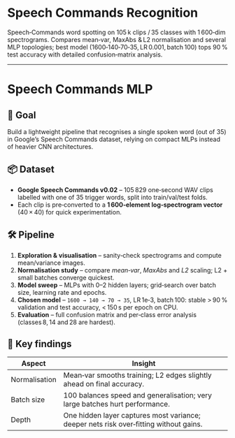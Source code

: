 # Speech Commands Recognition

<!-- Short repo description (≤ 350 characters) -->
Speech‑Commands word spotting on 105 k clips / 35 classes with 1 600‑dim spectrograms. Compares mean‑var, MaxAbs & L2 normalisation and several MLP topologies; best model (1600‑140‑70‑35, LR 0.001, batch 100) tops 90 % test accuracy with detailed confusion‑matrix analysis.

---

# Speech Commands MLP

## 🎯 Goal
Build a lightweight pipeline that recognises a single spoken word (out of 35) in Google’s Speech Commands dataset, relying on compact MLPs instead of heavier CNN architectures.

## 📦 Dataset
* **Google Speech Commands v0.02** – 105 829 one‑second WAV clips labelled with one of 35 trigger words, split into train/val/test folds.  
* Each clip is pre‑converted to a **1 600‑element log‑spectrogram vector** (40 × 40) for quick experimentation.

## 🛠️ Pipeline
1. **Exploration & visualisation** – sanity‑check spectrograms and compute mean/variance images.  
2. **Normalisation study** – compare *mean‑var*, *MaxAbs* and *L2* scaling; L2 + small batches converge quickest.  
3. **Model sweep** – MLPs with 0–2 hidden layers; grid‑search over batch size, learning rate and epochs.  
4. **Chosen model** – `1600 → 140 → 70 → 35`, LR 1e‑3, batch 100: stable > 90 % validation and test accuracy, < 150 s per epoch on CPU.  
5. **Evaluation** – full confusion matrix and per‑class error analysis (classes 8, 14 and 28 are hardest).

## 🔬 Key findings

| Aspect        | Insight                                                                                   |
| ------------- | ----------------------------------------------------------------------------------------- |
| Normalisation | Mean‑var smooths training; L2 edges slightly ahead on final accuracy.                     |
| Batch size    | 100 balances speed and generalisation; very large batches hurt performance.              |
| Depth         | One hidden layer captures most variance; deeper nets risk over‑fitting without gains.    |
